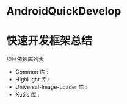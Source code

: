 # AndroidQuickDevelop

<h1>快速开发框架总结</h1>

项目依赖库列表
- Common 库 : 
- HighLight 库 : 
- Universal-Image-Loader 库 : 
- Xutils 库 : 


